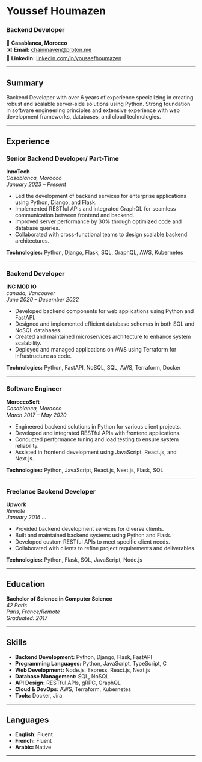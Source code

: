 # Youssef Houmazen

### Backend Developer

📍 **Casablanca, Morocco**  
✉️ **Email:** [chainmaven@proton.me](mailto:chainmaven@proton.me)  
💼 **LinkedIn:** [linkedin.com/in/youssefhoumazen](https://www.linkedin.com/in/youssef-houmazen-395267150/)  

---

## Summary

Backend Developer with over 6 years of experience specializing in creating robust and scalable server-side solutions using Python. Strong foundation in software engineering principles and extensive experience with web development frameworks, databases, and cloud technologies.

---

## Experience

### **Senior Backend Developer/ Part-Time**  
**InnoTech**  
*Casablanca, Morocco*  
*January 2023 – Present*

- Led the development of backend services for enterprise applications using Python, Django, and Flask.
- Implemented RESTful APIs and integrated GraphQL for seamless communication between frontend and backend.
- Improved server performance by 30% through optimized code and database queries.
- Collaborated with cross-functional teams to design scalable backend architectures.

**Technologies:** Python, Django, Flask, SQL, GraphQL, AWS, Kubernetes

---

### **Backend Developer**  
**INC MOD IO**  
*canada, Vancouver*  
*June 2020 – December 2022*

- Developed backend components for web applications using Python and FastAPI.
- Designed and implemented efficient database schemas in both SQL and NoSQL databases.
- Created and maintained microservices architecture to enhance system scalability.
- Deployed and managed applications on AWS using Terraform for infrastructure as code.

**Technologies:** Python, FastAPI, NoSQL, SQL, AWS, Terraform, Docker

---

### **Software Engineer**  
**MoroccoSoft**  
*Casablanca, Morocco*  
*March 2017 – May 2020*

- Engineered backend solutions in Python for various client projects.
- Developed and integrated RESTful APIs with frontend applications.
- Conducted performance tuning and load testing to ensure system reliability.
- Assisted in frontend development using JavaScript, React.js, and Next.js.

**Technologies:** Python, JavaScript, React.js, Next.js, Flask, SQL

---

### **Freelance Backend Developer**  
**Upwork**  
*Remote*  
*January 2016 ...*

- Provided backend development services for diverse clients.
- Built and maintained backend systems using Python and Flask.
- Developed custom RESTful APIs to meet specific client needs.
- Collaborated with clients to refine project requirements and deliverables.

**Technologies:** Python, Flask, SQL, JavaScript, Node.js

---

## Education

**Bachelor of Science in Computer Science**  
*42 Paris*  
*Paris, France/Remote*  
*Graduated: 2017*

---

## Skills

- **Backend Development:** Python, Django, Flask, FastAPI
- **Programming Languages:** Python, JavaScript, TypeScript, C
- **Web Development:** Node.js, Express, React.js, Next.js
- **Database Management:** SQL, NoSQL
- **API Design:** RESTful APIs, gRPC, GraphQL
- **Cloud & DevOps:** AWS, Terraform, Kubernetes
- **Tools:** Docker, Jira


---

## Languages

- **English:** Fluent
- **French:** Fluent
- **Arabic:** Native

---

